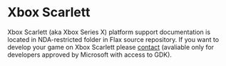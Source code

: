 # Xbox Scarlett

Xbox Scarlett (aka Xbox Series X) platform support documentation is located in NDA-restricted folder in Flax source repository.
If you want to develop your game on Xbox Scarlett please [contact](https://flaxengine.com/contact/) (avaliable only for developers approved by Microsoft with access to GDK).
